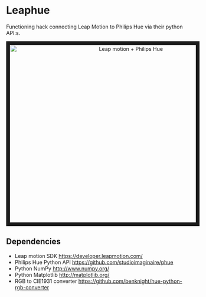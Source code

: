# Leaphue
Functioning hack connecting Leap Motion to Philips Hue via their
python API:s.

<p align="center">
<a href="http://www.youtube.com/watch?feature=player_embedded&v=MDs3pdrSwpE
" target="_blank"><img src="http://img.youtube.com/vi/MDs3pdrSwpE/0.jpg" 
alt="Leap motion + Philips Hue" width="640" height="480" border="10" /></a>
</p>

## Dependencies

- Leap motion SDK https://developer.leapmotion.com/
- Philips Hue Python API https://github.com/studioimaginaire/phue
- Python NumPy http://www.numpy.org/
- Python Matplotlib http://matplotlib.org/
- RGB to CIE1931 converter https://github.com/benknight/hue-python-rgb-converter
